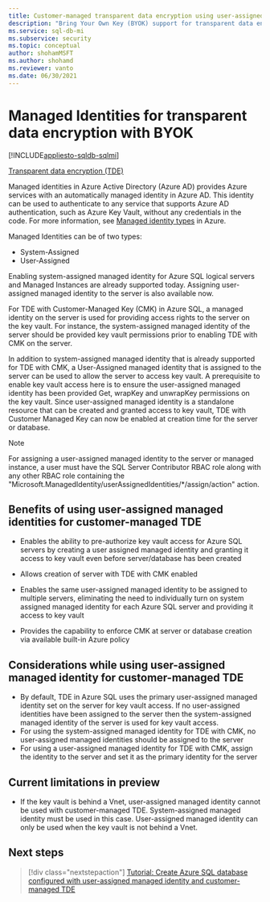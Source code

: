 ```yaml
---
title: Customer-managed transparent data encryption using user-assigned managed identity
description: "Bring Your Own Key (BYOK) support for transparent data encryption (TDE) using user-assigned managed identity (UMI)"
ms.service: sql-db-mi
ms.subservice: security
ms.topic: conceptual
author: shohamMSFT
ms.author: shohamd
ms.reviewer: vanto
ms.date: 06/30/2021
---
```


# Managed Identities for transparent data encryption with BYOK
[!INCLUDE[appliesto-sqldb-sqlmi](../includes/appliesto-sqldb-sqlmi.md)]

[Transparent data encryption (TDE)](/sql/relational-databases/security/encryption/transparent-data-encryption) 

Managed identities in Azure Active Directory (Azure AD) provides Azure services with an automatically managed identity in Azure AD. This identity can be used to authenticate to any service that supports Azure AD authentication, such as Azure Key Vault, without any credentials in the code. For more information, see [Managed identity types](/azure/active-directory/managed-identities-azure-resources/overview#managed-identity-types) in Azure. 

Managed Identities can be of two types:

- System-Assigned
- User-Assigned

Enabling system-assigned managed identity for Azure SQL logical servers and Managed Instances are already supported today. Assigning user-assigned managed identity to the server is also available now.

For TDE with Customer-Managed Key (CMK) in Azure SQL, a managed identity on the server is used for providing access rights to the server on the key vault. For instance, the system-assigned managed identity of the server should be provided key vault permissions prior to enabling TDE with CMK on the server. 

In addition to system-assigned managed identity that is already supported for TDE with CMK, a User-Assigned managed identity that is assigned to the server can be used to allow the server to access key vault. A prerequisite to enable key vault access here is to ensure the user-assigned managed identity has been provided Get, wrapKey and unwrapKey permissions on the key vault. Since user-assigned managed identity is a standalone resource that can be created and granted access to key vault, TDE with Customer Managed Key  can now be enabled at creation time for the server or database. 

> [!NOTE]
> For assigning a user-assigned managed identity to the server or managed instance, a user must have the SQL Server Contributor RBAC role along with any other RBAC role containing the "Microsoft.ManagedIdentity/userAssignedIdentities/*/assign/action" action. 

## Benefits of using user-assigned managed identities for customer-managed TDE 
- Enables the ability to pre-authorize key vault access for Azure SQL servers by creating a user assigned managed identity and granting it access to key vault even before server/database has been created 

- Allows creation of server with TDE with CMK enabled

- Enables the same user-assigned managed identity to be assigned to multiple servers, eliminating the need to individually turn on system assigned managed identity for each Azure SQL  server and providing it access to key vault

- Provides the capability to enforce CMK at server or database creation via available built-in Azure policy

## Considerations while using user-assigned managed identity for customer-managed TDE
- By default, TDE in Azure SQL uses the primary user-assigned managed identity set on the server for key vault access. If no user-assigned identities have been assigned to the server then the system-assigned managed identity of the server is used for key vault access.
- For using the system-assigned managed identity for TDE with CMK, no user-assigned managed identities should be assigned to the server 
- For using a user-assigned managed identity for TDE with CMK, assign the identity to the server and set it as the primary identity for the server
 

## Current limitations in preview
- If the key vault is behind a Vnet, user-assigned managed identity cannot be used with customer-managed TDE. System-assigned managed identity must be used in this case. User-assigned managed identity can only be used when the key vault is not behind a Vnet. 


## Next steps

> [!div class="nextstepaction"]
> [Tutorial: Create Azure SQL database configured with user-assigned managed identity and customer-managed TDE](transparent-data-encryption-byok-create-server.md)


